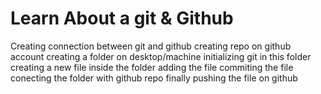 # Learn About a git & Github

Creating connection between git and github
creating repo on github account
creating a folder on desktop/machine
initializing git in this folder
creating a new file inside the folder
adding the file
commiting the file
conecting the folder with github repo
finally pushing the file on github
